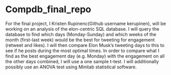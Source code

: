 # Compdb_final_repo
For the final project, I Kristen Rupinenc(Github username kerupinen), will be working on an analysis of the elon-centric SQL database. I will query the database to find which days (Monday-Sunday) and which weeks of the month (first-last week) would be the best for tweeting for engagement (retweet and likes). I will then compare Elon Musk’s tweeting days to this to see if he posts during the most optimal times. In order to compare what I find as the best engagement day (e.g. Monday) with the engagement on all the other days combined, I will use a one sample t-test. I will additionally possibly use an ANOVA test using Minitab statistical software.

